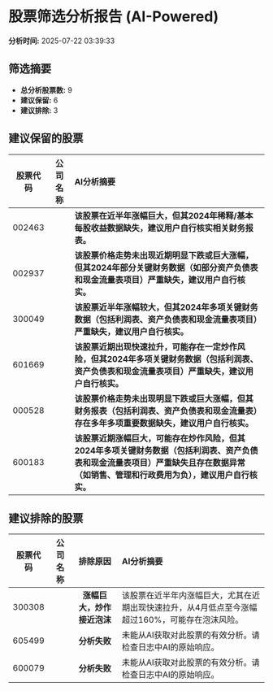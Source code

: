 # 股票筛选分析报告 (AI-Powered)

**分析时间:** 2025-07-22 03:39:33

## 筛选摘要

- **总分析股票数:** 9
- **建议保留:** 6
- **建议排除:** 3

## 建议保留的股票

| 股票代码 | 公司名称 | AI分析摘要 |
|:---:|:---:|:---|
| 002463 |  | **该股票在近半年涨幅巨大，但其2024年稀释/基本每股收益数据缺失，建议用户自行核实相关财务报表。** |
| 002937 |  | **该股票价格走势未出现近期明显下跌或巨大涨幅，但其2024年部分关键财务数据（如部分资产负债表和现金流量表项目）严重缺失，建议用户自行核实。** |
| 300049 |  | **该股票近半年涨幅较大，但其2024年多项关键财务数据（包括利润表、资产负债表和现金流量表项目）严重缺失，建议用户自行核实。** |
| 601669 |  | **该股票近期出现快速拉升，可能存在一定炒作风险，但其2024年多项关键财务数据（包括利润表、资产负债表和现金流量表项目）严重缺失，建议用户自行核实。** |
| 000528 |  | **该股票价格走势未出现明显下跌或巨大涨幅，但其财务报表（包括利润表、资产负债表和现金流量表）存在多年多项重要数据缺失，建议用户自行核实。** |
| 600183 |  | **该股票近期涨幅巨大，可能存在炒作风险，但其2024年多项关键财务数据（包括利润表、资产负债表和现金流量表项目）严重缺失且存在数据异常（如销售、管理和行政费用为负），建议用户自行核实。** |

## 建议排除的股票

| 股票代码 | 公司名称 | 排除原因 | AI分析摘要 |
|:---:|:---:|:---:|:---|
| 300308 |  | **涨幅巨大，炒作接近泡沫** | 该股票在近半年内涨幅巨大，尤其在近期出现快速拉升，从4月低点至今涨幅超过160%，可能存在泡沫风险。 |
| 605499 |  | **分析失败** | 未能从AI获取对此股票的有效分析。请检查日志中AI的原始响应。 |
| 600079 |  | **分析失败** | 未能从AI获取对此股票的有效分析。请检查日志中AI的原始响应。 |
